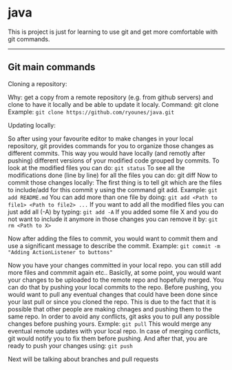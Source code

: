 # java
This is project is just for learning to use git and get more comfortable with git commands.

-----------------
Git main commands
-----------------

Cloning a repository:

Why: get a copy from a remote repository (e.g. from github servers) and clone to have it locally and be able to update it localy.
Command: git clone <path to repository>
Example: `git clone https://github.com/ryounes/java.git`

Updating locally:

So after using your favourite editor to make changes in your local repository, git provides commands for you to organize those changes as different commits.
This way you would have locally (and remotly after pushing) different versions of your modified code grouped by commits.
To look at the modified files you can do: `git status`
To see all the modifications done (line by line) for all the files you can do: git diff
Now to commit those changes locally:
The first thing is to tell git which are the files to include/add for this commit  y using the command git add. Example: `git add README.md`
You can add more than one file by doing: `git add <Path to file1> <Path to file2> ...`
If you want to add all the modified files you can just add all (-A) by typing: `git add -A`
If you added some file X and you do not want to include it anymore in those changes you can remove it by: `git rm <Path to X>`

Now after adding the files to commit, you would want to commit them and use a significant message to describe the commit. Example: `git commit -m "Adding ActionListener to buttons"`

Now you have your changes committed in your local repo. you can still add more files and commmit again etc..
Basiclly, at some point, you would want your changes to be uploaded to the remote repo and hopefully merged. You can do that by pushing your local commits to the repo.
Before pushing, you would want to pull any eventual changes that could have been done since your last pull or since you cloned the repo. This is due to the fact that it is possible that other people are making chnages and pushing them to the same repo. In order to avoid any conflicts, git asks you to pull any possible changes before pushing yours. Exmple: `git pull`
This would merge any eventual remote updates with your local repo. In case of merging conflicts, git would notify you to fix them before pushing. And after that, you are ready to push your changes using: `git push`

Next will be talking about branches and pull requests
